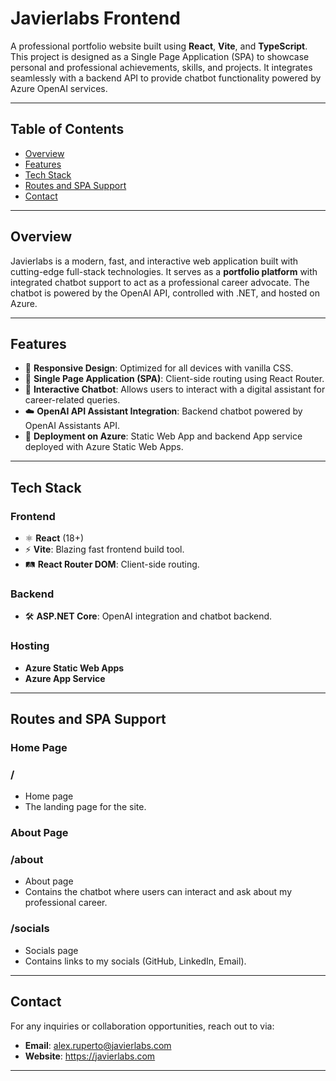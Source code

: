 # **Javierlabs Frontend**

A professional portfolio website built using **React**, **Vite**, and **TypeScript**. This project is designed as a 
Single Page Application (SPA) to showcase personal and professional achievements, skills, and projects. It integrates 
seamlessly with a backend API to provide chatbot functionality powered by Azure OpenAI services.

---

## **Table of Contents**
- [Overview](#overview)
- [Features](#features)
- [Tech Stack](#tech-stack)
- [Routes and SPA Support](#routes-and-spa-support)
- [Contact](#contact)

---

## **Overview**

Javierlabs is a modern, fast, and interactive web application built with cutting-edge full-stack technologies. It 
serves as a **portfolio platform** with integrated chatbot support to act as a professional career advocate. The 
chatbot is powered by the OpenAI API, controlled with .NET, and hosted on Azure.

---

## **Features**

- 📱 **Responsive Design**: Optimized for all devices with vanilla CSS.
- 🔄 **Single Page Application (SPA)**: Client-side routing using React Router.
- 💬 **Interactive Chatbot**: Allows users to interact with a digital assistant for career-related queries.
- ☁️ **OpenAI API Assistant Integration**: Backend chatbot powered by OpenAI Assistants API.
- 🚀 **Deployment on Azure**: Static Web App and backend App service deployed with Azure Static Web Apps.

---

## **Tech Stack**

### **Frontend**
- ⚛️ **React** (18+)
- ⚡ **Vite**: Blazing fast frontend build tool.
- 🛤️ **React Router DOM**: Client-side routing.

### **Backend**
- 🛠️ **ASP.NET Core**: OpenAI integration and chatbot backend.

### **Hosting**
- **Azure Static Web Apps**
- **Azure App Service**

---

## **Routes and SPA Support**

### **Home Page**
### **/**
- Home page
- The landing page for the site.

### **About Page**
### **/about**
- About page
- Contains the chatbot where users can interact and ask about my professional career.

### **/socials**
- Socials page
- Contains links to my socials (GitHub, LinkedIn, Email).
---

## **Contact**

For any inquiries or collaboration opportunities, reach out to via:

- **Email**: alex.ruperto@javierlabs.com
- **Website**: https://javierlabs.com

---